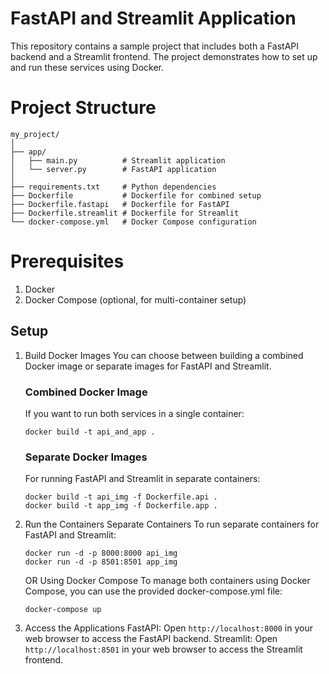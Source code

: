 # FastAPI and Streamlit Application
This repository contains a sample project that includes both a FastAPI backend and a Streamlit frontend. The project demonstrates how to set up and run these services using Docker.

# Project Structure
```
my_project/
│
├── app/
│   ├── main.py          # Streamlit application
│   └── server.py        # FastAPI application
│
├── requirements.txt     # Python dependencies
├── Dockerfile           # Dockerfile for combined setup
├── Dockerfile.fastapi   # Dockerfile for FastAPI
├── Dockerfile.streamlit # Dockerfile for Streamlit
└── docker-compose.yml   # Docker Compose configuration

```

# Prerequisites
1. Docker
2. Docker Compose (optional, for multi-container setup)

## Setup
1. Build Docker Images
You can choose between building a combined Docker image or separate images for FastAPI and Streamlit.

    ### Combined Docker Image
    If you want to run both services in a single container:
    ```
    docker build -t api_and_app .
    ```

    ### Separate Docker Images
    For running FastAPI and Streamlit in separate containers:

    ``` 
    docker build -t api_img -f Dockerfile.api .
    docker build -t app_img -f Dockerfile.app .
    ```
2. Run the Containers
    Separate Containers
    To run separate containers for FastAPI and Streamlit:
    ```
    docker run -d -p 8000:8000 api_img
    docker run -d -p 8501:8501 app_img
    ```
    OR Using Docker Compose
    To manage both containers using Docker Compose, you can use the provided docker-compose.yml file:
    ```
    docker-compose up
    ```
3. Access the Applications
FastAPI: Open `http://localhost:8000` in your web browser to access the FastAPI backend.
Streamlit: Open `http://localhost:8501` in your web browser to access the Streamlit frontend.